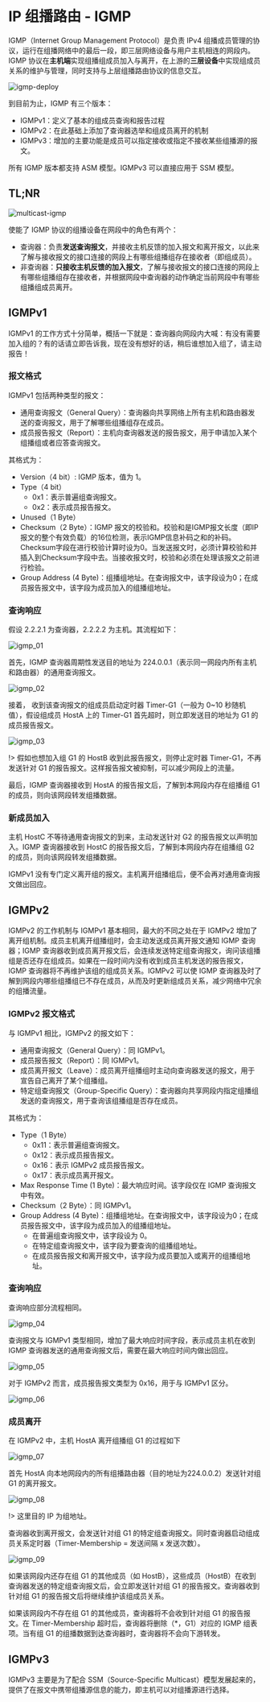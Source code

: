 # IP 组播路由 - IGMP

IGMP（Internet Group Management Protocol）是负责 IPv4 组播成员管理的协议，运行在组播网络中的最后一段，即三层网络设备与用户主机相连的网段内。IGMP 协议在**主机端**实现组播组成员加入与离开，在上游的**三层设备**中实现组成员关系的维护与管理，同时支持与上层组播路由协议的信息交互。

![igmp-deploy](multicast.assets/igmp-deploy.png)

到目前为止，IGMP 有三个版本：

- IGMPv1：定义了基本的组成员查询和报告过程
- IGMPv2：在此基础上添加了查询器选举和组成员离开的机制
- IGMPv3：增加的主要功能是成员可以指定接收或指定不接收某些组播源的报文。

所有 IGMP 版本都支持 ASM 模型。IGMPv3 可以直接应用于 SSM 模型。

## TL;NR

![multicast-igmp](multicast.assets/multicast-igmp.png)

使能了 IGMP 协议的组播设备在网段中的角色有两个：

- 查询器：负责**发送查询报文**，并接收主机反馈的加入报文和离开报文，以此来了解与接收报文的接口连接的网段上有哪些组播组存在接收者（即组成员）。
- 非查询器：**只接收主机反馈的加入报文**，了解与接收报文的接口连接的网段上有哪些组播组存在接收者，并根据网段中查询器的动作确定当前网段中有哪些组播组成员离开。

## IGMPv1

IGMPv1 的工作方式十分简单，概括一下就是：查询器向网段内大喊：有没有需要加入组的？有的话请立即告诉我，现在没有想好的话，稍后谁想加入组了，请主动报告！

### 报文格式

IGMPv1 包括两种类型的报文：

- 通用查询报文（General Query）：查询器向共享网络上所有主机和路由器发送的查询报文，用于了解哪些组播组存在成员。
- 成员报告报文（Report）：主机向查询器发送的报告报文，用于申请加入某个组播组或者应答查询报文。

其格式为：

- Version（4 bit）: IGMP 版本，值为 1。
- Type（4 bit）
  - 0x1：表示普遍组查询报文。
  - 0x2：表示成员报告报文。
- Unused（1 Byte）
- Checksum（2 Byte）：IGMP 报文的校验和。校验和是IGMP报文长度（即IP报文的整个有效负载）的16位检测，表示IGMP信息补码之和的补码。Checksum字段在进行校验计算时设为0。当发送报文时，必须计算校验和并插入到Checksum字段中去。当接收报文时，校验和必须在处理该报文之前进行检验。
- Group Address (4 Byte)：组播组地址。在查询报文中，该字段设为0；在成员报告报文中，该字段为成员加入的组播组地址。

### 查询响应

假设 2.2.2.1 为查询器，2.2.2.2 为主机。其流程如下：

![igmp_01](multicast.assets/igmp_01.png)

首先，IGMP 查询器周期性发送目的地址为 224.0.0.1（表示同一网段内所有主机和路由器）的通用查询报文。

![igmp_02](multicast.assets/igmp_02.png)

接着， 收到该查询报文的组成员启动定时器 Timer-G1（一般为 0~10 秒随机值），假设组成员 HostA 上的 Timer-G1 首先超时，则立即发送目的地址为 G1 的成员报告报文。

![igmp_03](multicast.assets/igmp_03.png)

!> 假如也想加入组 G1 的 HostB 收到此报告报文，则停止定时器 Timer-G1，不再发送针对 G1 的报告报文。这样报告报文被抑制，可以减少网段上的流量。

最后，IGMP 查询器接收到 HostA 的报告报文后，了解到本网段内存在组播组 G1 的成员，则向该网段转发组播数据。

### 新成员加入

主机 HostC 不等待通用查询报文的到来，主动发送针对 G2 的报告报文以声明加入。IGMP 查询器接收到 HostC 的报告报文后，了解到本网段内存在组播组 G2 的成员，则向该网段转发组播数据。

IGMPv1 没有专门定义离开组的报文。主机离开组播组后，便不会再对通用查询报文做出回应。

## IGMPv2

IGMPv2 的工作机制与 IGMPv1 基本相同，最大的不同之处在于 IGMPv2 增加了离开组机制。成员主机离开组播组时，会主动发送成员离开报文通知 IGMP 查询器；IGMP 查询器收到成员离开报文后，会连续发送特定组查询报文，询问该组播组是否还存在组成员。如果在一段时间内没有收到成员主机发送的报告报文，IGMP 查询器将不再维护该组的组成员关系。IGMPv2 可以使 IGMP 查询器及时了解到网段内哪些组播组已不存在成员，从而及时更新组成员关系，减少网络中冗余的组播流量。

### IGMPv2 报文格式

与 IGMPv1 相比，IGMPv2 的报文如下：

- 通用查询报文（General Query）：同 IGMPv1。
- 成员报告报文（Report）：同 IGMPv1。
- 成员离开报文（Leave）：成员离开组播组时主动向查询器发送的报文，用于宣告自己离开了某个组播组。
- 特定组查询报文（Group-Specific Query）：查询器向共享网段内指定组播组发送的查询报文，用于查询该组播组是否存在成员。

其格式为：

- Type（1 Byte）
  - 0x11：表示普遍组查询报文。
  - 0x12：表示成员报告报文。
  - 0x16：表示 IGMPv2 成员报告报文。
  - 0x17：表示成员离开报文。
- Max Response Time (1 Byte)：最大响应时间。该字段仅在 IGMP 查询报文中有效。
- Checksum（2 Byte）：同 IGMPv1。
- Group Address (4 Byte)：组播组地址。在查询报文中，该字段设为0；在成员报告报文中，该字段为成员加入的组播组地址。
  - 在普遍组查询报文中，该字段设为 0。
  - 在特定组查询报文中，该字段为要查询的组播组地址。
  - 在成员报告报文和离开报文中，该字段为成员要加入或离开的组播组地址。

### 查询响应

查询响应部分流程相同。

![igmp_04](multicast.assets/igmp_04.png)

查询报文与 IGMPv1 类型相同，增加了最大响应时间字段，表示成员主机在收到 IGMP 查询器发送的通用查询报文后，需要在最大响应时间内做出回应。

![igmp_05](multicast.assets/igmp_05.png)

对于 IGMPv2 而言，成员报告报文类型为 0x16，用于与 IGMPv1 区分。

![igmp_06](multicast.assets/igmp_06.png)

### 成员离开

在 IGMPv2 中，主机 HostA 离开组播组 G1 的过程如下

![igmp_07](multicast.assets/igmp_07.png)

首先
HostA 向本地网段内的所有组播路由器（目的地址为224.0.0.2）发送针对组 G1 的离开报文。

![igmp_08](multicast.assets/igmp_08.png)

!> 这里目的 IP 为组地址。

查询器收到离开报文，会发送针对组 G1 的特定组查询报文。同时查询器启动组成员关系定时器（Timer-Membership = 发送间隔 x 发送次数）。

![igmp_09](multicast.assets/igmp_09.png)

如果该网段内还存在组 G1 的其他成员（如 HostB），这些成员（HostB）在收到查询器发送的特定组查询报文后，会立即发送针对组 G1 的报告报文。查询器收到针对组 G1 的报告报文后将继续维护该组成员关系。

如果该网段内不存在组 G1 的其他成员，查询器将不会收到针对组 G1 的报告报文。在 Timer-Membership 超时后，查询器将删除（*，G1）对应的 IGMP 组表项。当有组 G1 的组播数据到达查询器时，查询器将不会向下游转发。

## IGMPv3

IGMPv3 主要是为了配合 SSM（Source-Specific Multicast）模型发展起来的，提供了在报文中携带组播源信息的能力，即主机可以对组播源进行选择。
